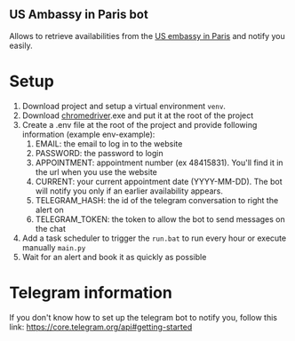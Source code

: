 ## US Ambassy in Paris bot

Allows to retrieve availabilities from the [US embassy in Paris](https://ais.usvisa-info.com/en-fr/ ) and notify you
easily.

# Setup

1) Download project and setup a virtual environment `venv`.
2) Download [chromedriver](https://chromedriver.chromium.org/downloads).exe and put it at the root of the project
3) Create a .env file at the root of the project and provide following information (example env-example):
    1) EMAIL: the email to log in to the website
    2) PASSWORD: the password to login
    3) APPOINTMENT: appointment number (ex 48415831). You'll find it in the url when you use the website
    4) CURRENT: your current appointment date (YYYY-MM-DD). The bot will notify you only if an earlier availability
       appears.
    5) TELEGRAM_HASH: the id of the telegram conversation to right the alert on
    6) TELEGRAM_TOKEN: the token to allow the bot to send messages on the chat
4) Add a task scheduler to trigger the `run.bat` to run every hour or execute manually `main.py`
5) Wait for an alert and book it as quickly as possible

# Telegram information

If you don't know how to set up the telegram bot to notify you, follow this
link: https://core.telegram.org/api#getting-started
